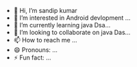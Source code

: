 - 👋 Hi, I’m sandip kumar
- 👀 I’m interested in  Android devlopment ...
- 🌱 I’m currently learning java Dsa...
- 💞️ I’m looking to collaborate on java Das...
- 📫 How to reach me ...
- 😄 Pronouns: ...
- ⚡ Fun fact: ...

<!---
75498783/75498783 is a ✨ special ✨ repository because its `README.md` (this file) appears on your GitHub profile.
You can click the Preview link to take a look at your changes.
--->
